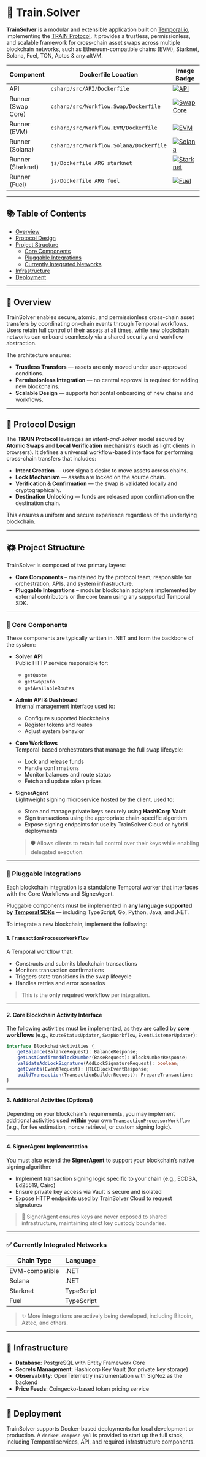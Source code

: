 


# 🚄 Train.Solver

**TrainSolver** is a modular and extensible application built on [Temporal.io](https://temporal.io), implementing the [TRAIN Protocol](https://train.xyz). It provides a trustless, permissionless, and scalable framework for cross-chain asset swaps across multiple blockchain networks, such as Ethereum-compatible chains (EVM), Starknet, Solana, Fuel, TON, Aptos & any altVM.


| Component | Dockerfile Location | Image Badge |
|-----------|---------------------|-------------|
| API | `csharp/src/API/Dockerfile` | [![API](https://img.shields.io/docker/v/trainprotocol/solver-api?label=API&logo=docker)](https://hub.docker.com/r/trainprotocol/solver-api) |
| Runner (Swap Core) | `csharp/src/Workflow.Swap/Dockerfile` | [![Swap Core](https://img.shields.io/docker/v/trainprotocol/solver-swap?label=Swap&logo=docker)](https://hub.docker.com/r/trainprotocol/solver-api) |
| Runner (EVM) | `csharp/src/Workflow.EVM/Dockerfile` | [![EVM](https://img.shields.io/docker/v/trainprotocol/solver-evm?label=EVM&logo=docker)](https://hub.docker.com/r/trainprotocol/solver-evm) |
| Runner (Solana) | `csharp/src/Workflow.Solana/Dockerfile` | [![Solana](https://img.shields.io/docker/v/trainprotocol/solver-solana?label=Solana&logo=docker)](https://hub.docker.com/r/trainprotocol/solver-solana) |
| Runner (Starknet) | `js/Dockerfile ARG starknet` | [![Starknet](https://img.shields.io/docker/v/trainprotocol/solver-starknet?label=Starknet&logo=docker)](https://hub.docker.com/r/trainprotocol/solver-starknet) |
| Runner (Fuel) | `js/Dockerfile ARG fuel` | [![Fuel](https://img.shields.io/docker/v/trainprotocol/solver-fuel?label=Fuel&logo=docker)](https://hub.docker.com/r/trainprotocol/solver-Fuel) |

---

## 📚 Table of Contents

- [Overview](#-overview)
- [Protocol Design](#-protocol-design)
- [Project Structure](#️-project-structure)
  - [Core Components](#-core-components)
  - [Pluggable Integrations](#-pluggable-integrations)    
  - [Currently Integrated Networks](#-currently-integrated-networks)
- [Infrastructure](#-infrastructure)
- [Deployment](#-deployment)

---

## 🧭 Overview

TrainSolver enables secure, atomic, and permissionless cross-chain asset transfers by coordinating on-chain events through Temporal workflows. Users retain full control of their assets at all times, while new blockchain networks can onboard seamlessly via a shared security and workflow abstraction.

The architecture ensures:

- **Trustless Transfers** — assets are only moved under user-approved conditions.
- **Permissionless Integration** — no central approval is required for adding new blockchains.
- **Scalable Design** — supports horizontal onboarding of new chains and workflows.

---

## 🚆 Protocol Design

The **TRAIN Protocol** leverages an *intent-and-solver* model secured by **Atomic Swaps** and **Local Verification** mechanisms (such as light clients in browsers). It defines a universal workflow-based interface for performing cross-chain transfers that includes:

- **Intent Creation** — user signals desire to move assets across chains.
- **Lock Mechanism** — assets are locked on the source chain.
- **Verification & Confirmation** — the swap is validated locally and cryptographically.
- **Destination Unlocking** — funds are released upon confirmation on the destination chain.

This ensures a uniform and secure experience regardless of the underlying blockchain.

---

## 🗱️ Project Structure

TrainSolver is composed of two primary layers:

- **Core Components** – maintained by the protocol team; responsible for orchestration, APIs, and system infrastructure.
- **Pluggable Integrations** – modular blockchain adapters implemented by external contributors or the core team using any supported Temporal SDK.

---

### 🔧 Core Components

These components are typically written in .NET and form the backbone of the system:

- **Solver API**\
  Public HTTP service responsible for:

  - `getQuote`
  - `getSwapInfo`
  - `getAvailableRoutes`

- **Admin API & Dashboard**\
  Internal management interface used to:

  - Configure supported blockchains
  - Register tokens and routes
  - Adjust system behavior

- **Core Workflows**\
  Temporal-based orchestrators that manage the full swap lifecycle:

  - Lock and release funds
  - Handle confirmations
  - Monitor balances and route status
  - Fetch and update token prices

- **SignerAgent**\
  Lightweight signing microservice hosted by the client, used to:

  - Store and manage private keys securely using **HashiCorp Vault**
  - Sign transactions using the appropriate chain-specific algorithm
  - Expose signing endpoints for use by TrainSolver Cloud or hybrid deployments

  > 🛡️ Allows clients to retain full control over their keys while enabling delegated execution.

---

### 🔌 Pluggable Integrations

Each blockchain integration is a standalone Temporal worker that interfaces with the Core Workflows and SignerAgent.

Pluggable components must be implemented in **any language supported by** [**Temporal SDKs**](https://docs.temporal.io/docs/sdk-overview) — including TypeScript, Go, Python, Java, and .NET.

To integrate a new blockchain, implement the following:

#### 1. `TransactionProcessorWorkflow`

A Temporal workflow that:

- Constructs and submits blockchain transactions
- Monitors transaction confirmations
- Triggers state transitions in the swap lifecycle
- Handles retries and error scenarios

> This is the **only required workflow** per integration.

---

#### 2. Core Blockchain Activity Interface

The following activities must be implemented, as they are called by **core workflows** (e.g., `RouteStatusUpdater`, `SwapWorkflow`, `EventListenerUpdater`):

```ts
interface BlockchainActivities {
    getBalance(BalanceRequest): BalanceResponse;
    getLastConfirmedBlockNumber(BaseRequest): BlockNumberResponse;
    validateAddLockSignature(AddLockSignatureRequest): boolean;
    getEvents(EventRequest): HTLCBlockEventResponse;
    buildTransaction(TransactionBuilderRequest): PrepareTransaction;
}
```

---

#### 3. Additional Activities (Optional)

Depending on your blockchain’s requirements, you may implement additional activities used **within** your own `TransactionProcessorWorkflow` (e.g., for fee estimation, nonce retrieval, or custom signing logic).

---

#### 4. SignerAgent Implementation

You must also extend the **SignerAgent** to support your blockchain’s native signing algorithm:

- Implement transaction signing logic specific to your chain (e.g., ECDSA, Ed25519, Cairo)
- Ensure private key access via Vault is secure and isolated
- Expose HTTP endpoints used by TrainSolver Cloud to request signatures

> 🔐 SignerAgent ensures keys are never exposed to shared infrastructure, maintaining strict key custody boundaries.

---

### ✅ Currently Integrated Networks

| Chain Type     | Language   |
| -------------- | ---------- |
| EVM-compatible | .NET       |
| Solana         | .NET       |
| Starknet       | TypeScript |
| Fuel           | TypeScript |

> ✨ More integrations are actively being developed, including Bitcoin, Aztec, and others.

---

## 🧩 Infrastructure

- **Database**: PostgreSQL with Entity Framework Core  
- **Secrets Management**: Hashicorp Key Vault (for private key storage)  
- **Observability**: OpenTelemetry instrumentation with SigNoz as the backend  
- **Price Feeds**: Coingecko-based token pricing service  

---

## 🚀 Deployment

TrainSolver supports Docker-based deployments for local development or production. A `docker-compose.yml` is provided to start up the full stack, including Temporal services, API, and required infrastructure components.

---
